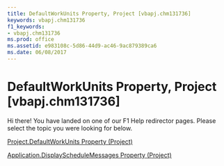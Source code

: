 ```yaml
---
title: DefaultWorkUnits Property, Project [vbapj.chm131736]
keywords: vbapj.chm131736
f1_keywords:
- vbapj.chm131736
ms.prod: office
ms.assetid: e983108c-5d86-44d9-ac46-9ac879389ca6
ms.date: 06/08/2017
---
```



# DefaultWorkUnits Property, Project [vbapj.chm131736]

Hi there! You have landed on one of our F1 Help redirector pages. Please select the topic you were looking for below.

[Project.DefaultWorkUnits Property (Project)](http://msdn.microsoft.com/library/e44985b3-b6b9-88cc-1ded-a5269b44d127%28Office.15%29.aspx)

[Application.DisplayScheduleMessages Property (Project)](http://msdn.microsoft.com/library/a65e0a34-da09-c57d-d155-eecabcc24922%28Office.15%29.aspx)



